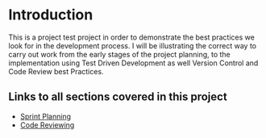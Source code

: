 # Introduction 
This is a project test project in order to demonstrate the best practices we look for in the development process. I will be illustrating the correct way to carry out work from the early stages of the project planning, to the implementation using Test Driven Development as well Version Control and Code Review best Practices. 

## Links to all sections covered in this project
- [Sprint Planning](SprintPlanning.md)
- [Code Reviewing](CodeReview.md)